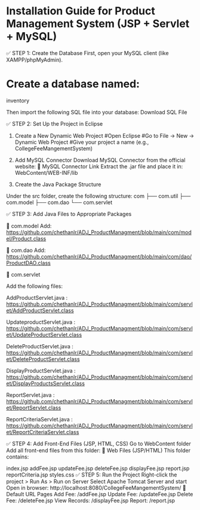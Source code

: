 # Installation Guide for Product Management System (JSP + Servlet + MySQL)

✅ STEP 1: Create the Database
First, open your MySQL client (like XAMPP/phpMyAdmin).
# Create a database named:

inventory 

Then import the following SQL file into your database:
Download SQL File

✅ STEP 2: Set Up the Project in Eclipse
1. Create a New Dynamic Web Project
#Open Eclipse
#Go to File → New → Dynamic Web Project
#Give your project a name (e.g., CollegeFeeMangementSystem)
3. Add MySQL Connector
Download MySQL Connector from the official website:
📎 MySQL Connector Link
Extract the .jar file and place it in:
WebContent/WEB-INF/lib


3. Create the Java Package Structure

Under the src folder, create the following structure:
com
├── com.util
├── com.model
├── com.dao
└── com.servlet

✅ STEP 3: Add Java Files to Appropriate Packages


🔹 com.model
Add: https://github.com/chethanlr/ADJ_ProductManagment/blob/main/com/model/Product.class

🔹 com.dao
Add: https://github.com/chethanlr/ADJ_ProductManagment/blob/main/com/dao/ProductDAO.class

🔹 com.servlet

Add the following files:

AddProductServlet.java : https://github.com/chethanlr/ADJ_ProductManagment/blob/main/com/servlet/AddProductServlet.class

UpdateproductServlet.java : 
https://github.com/chethanlr/ADJ_ProductManagment/blob/main/com/servlet/UpdateProductServlet.class

DeleteProductServlet.java : https://github.com/chethanlr/ADJ_ProductManagment/blob/main/com/servlet/DeleteProductServlet.class

DisplayProductServlet.java : https://github.com/chethanlr/ADJ_ProductManagment/blob/main/com/servlet/DisplayProductsServlet.class

ReportServlet.java :
https://github.com/chethanlr/ADJ_ProductManagment/blob/main/com/servlet/ReportServlet.class

ReportCriteriaServlet.java : https://github.com/chethanlr/ADJ_ProductManagment/blob/main/com/servlet/ReportCriteriaServlet.class

✅ STEP 4: Add Front-End Files (JSP, HTML, CSS)
Go to WebContent folder
Add all front-end files from this folder:
📎 Web Files (JSP/HTML)
This folder contains:

index.jsp
addFee.jsp
updateFee.jsp
deleteFee.jsp
displayFee.jsp
report.jsp
reportCriteria.jsp
styles.css
✅ STEP 5: Run the Project
Right-click the project > Run As > Run on Server
Select Apache Tomcat Server and start
Open in browser:
http://localhost:8080/CollegeFeeMangementSystem/
🔐 Default URL Pages
Add Fee: /addFee.jsp
Update Fee: /updateFee.jsp
Delete Fee: /deleteFee.jsp
View Records: /displayFee.jsp
Report: /report.jsp
